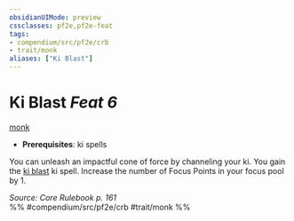 ```yaml
---
obsidianUIMode: preview
cssclasses: pf2e,pf2e-feat
tags:
- compendium/src/pf2e/crb
- trait/monk
aliases: ["Ki Blast"]
---
```

# Ki Blast  *Feat 6*  
[monk](rules/traits/monk.md "Monk Class Trait")  

- **Prerequisites**: ki spells

You can unleash an impactful cone of force by channeling your ki. You gain the [ki blast](compendium/spells/ki-blast.md) ki spell. Increase the number of Focus Points in your focus pool by 1.

*Source: Core Rulebook p. 161*  
%% #compendium/src/pf2e/crb #trait/monk %%